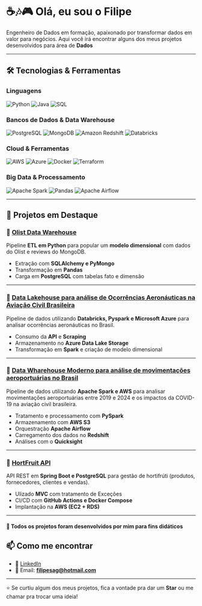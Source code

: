# ☕🎶🎮 Olá, eu sou o Filipe 

Engenheiro de Dados em formação, apaixonado por transformar dados em valor para negócios. Aqui você irá encontrar alguns dos meus projetos desenvolvidos para área de **Dados**

---

## 🛠️ Tecnologias & Ferramentas

### Linguagens
![Python](https://img.shields.io/badge/Python-3776AB?logo=python&logoColor=white)  ![Java](https://img.shields.io/badge/Java-ED8B00?logo=openjdk&logoColor=white)  ![SQL](https://img.shields.io/badge/SQL-336791?logo=postgresql&logoColor=white) 


### Bancos de Dados & Data Warehouse  
![PostgreSQL](https://img.shields.io/badge/PostgreSQL-4169E1?logo=postgresql&logoColor=white)  ![MongoDB](https://img.shields.io/badge/MongoDB-4EA94B?logo=mongodb&logoColor=white)  ![Amazon Redshift](https://img.shields.io/badge/Amazon%20Redshift-8C4FFF?logo=amazonredshift&logoColor=white)  ![Databricks](https://img.shields.io/badge/Databricks-FF3621?logo=databricks&logoColor=white) 


### Cloud & Ferramentas  
![AWS](https://img.shields.io/badge/AWS-232F3E?logo=amazonaws&logoColor=white)  ![Azure](https://img.shields.io/badge/Microsoft%20Azure-0078D4?logo=microsoftazure&logoColor=white) 
![Docker](https://img.shields.io/badge/Docker-2496ED?logo=docker&logoColor=white)  ![Terraform](https://img.shields.io/badge/Terraform-844FBA?logo=terraform&logoColor=white)  


### Big Data & Processamento  
![Apache Spark](https://img.shields.io/badge/Apache%20Spark-E25A1C?logo=apachespark&logoColor=white)  ![Pandas](https://img.shields.io/badge/Pandas-150458?logo=pandas&logoColor=white)  ![Apache Airflow](https://img.shields.io/badge/Apache%20Airflow-017CEE?logo=apacheairflow&logoColor=white)  


---

## 📌 Projetos em Destaque

### 🔹 [Olist Data Warehouse](https://github.com/filipesag/fast_track_de)
Pipeline **ETL em Python** para popular um **modelo dimensional** com dados do Olist e reviews do MongoDB.  
- Extração com **SQLAlchemy e PyMongo**  
- Transformação em **Pandas**  
- Carga em **PostgreSQL** com tabelas fato e dimensão  

---

### 🔹 [Data Lakehouse para análise de Ocorrências Aeronáuticas na Aviação Civil Brasileira](https://github.com/filipesag/so-anac-ocorrencias-lakehouse)  
Pipeline de dados utilizando **Databricks, Pyspark e Microsoft Azure** para analisar ocorrências aeronáuticas no Brasil. 
- Consumo da **API** e **Scraping** 
- Armazenamento no **Azure Data Lake Storage**  
- Transformação em **Spark** e criação de modelo dimensional 

---

### 🔹 [Data Wharehouse Moderno para análise de movimentações aeroportuárias no Brasil](https://github.com/filipesag/anac-airports-movement)
Pipeline de dados utilizando **Apache Spark e AWS** para analisar movimentações aeroportuárias entre 2019 e 2024 e os impactos da COVID-19 na aviação civil brasileira. 
- Tratamento e processamento com **PySpark**
- Armazenamento com **AWS S3**
- Orquestração **Apache Airflow**
- Carregamento dos dados no **Redshift**
- Análises com o **Quicksight**

---

### 🔹 [HortFruit API](https://github.com/filipesag/hortifruti-api)  
API REST em **Spring Boot e PostgreSQL** para gestão de hortifrúti (produtos, fornecedores, clientes e vendas).  
- Ulizado **MVC** com tratamento de Exceções
- CI/CD com **GitHub Actions e Docker Compose**  
- Implantação na **AWS (EC2 + RDS)**  

---

#### 📖 Todos os projetos foram desenvolvidos por mim para fins didáticos 


## 📫 Como me encontrar  

- 💼 [LinkedIn](https://www.linkedin.com/in/filipe-aguiar-421269b5/)  
- 📧 Email: **filipesag@hotmail.com**  

---

⭐ Se curtiu algum dos meus projetos, fica a vontade pra dar um **Star** ou me chamar pra trocar uma ideia!  
